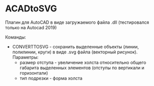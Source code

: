 # ACADtoSVG

Плагин для AutoCAD в виде загружаемого файла .dll (тестировался только на Autocad 2019)

Команды:
 - CONVERTTOSVG - сохранить выделенные объекты (линии, полилинии, круги) в виде .svg файла (векторный рисунок).
   Параметры: 
   - размер отступа - увеличение холста относительно общего габарита выделенных элементов (отступы по вертикали и горизонтали)
   - тип подрезки - форма холста
